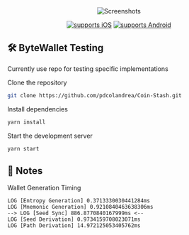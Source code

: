 <div align="center">
<img alt='Screenshots' src="https://i.imgur.com/9BNImyT.png"/>

[![supports iOS](https://img.shields.io/badge/iOS-999999.svg?style=flat-square&logo=APPLE&labelColor=999999&logoColor=fff)](https://github.com/expo/expo)
[![supports Android](https://img.shields.io/badge/Android-A4C639.svg?style=flat-square&logo=ANDROID&labelColor=A4C639&logoColor=fff)](https://github.com/expo/expo)

</div>

## 🛠 ByteWallet Testing

Currently use repo for testing specific implementations

Clone the repository

```zsh
git clone https://github.com/pdcolandrea/Coin-Stash.git
```

Install dependencies

```zsh
yarn install
```

Start the development server

```zsh
yarn start
```

## 📝 Notes

Wallet Generation Timing

```
LOG [Entropy Generation] 0.3713330030441284ms
LOG [Mnemonic Generation] 0.9210840463638306ms
--> LOG [Seed Sync] 886.8770840167999ms <--
LOG [Seed Derivation] 0.9734159708023071ms
LOG [Path Derivation] 14.972125053405762ms
```
